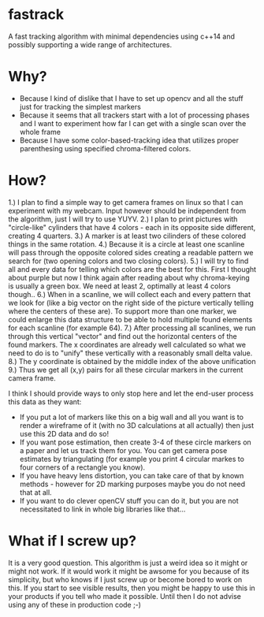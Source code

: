 # fastrack
A fast tracking algorithm with minimal dependencies using c++14 and possibly supporting a wide range of architectures.

Why?
====

* Because I kind of dislike that I have to set up opencv and all the stuff just for tracking the simplest markers
* Because it seems that all trackers start with a lot of processing phases and I want to experiment how far I can get with a single scan over the whole frame
* Because I have some color-based-tracking idea that utilizes proper parenthesing using specified chroma-filtered colors.

How?
====

1.) I plan to find a simple way to get camera frames on linux so that I can experiment with my webcam. Input however should be independent from the algorithm, just I will try to use YUYV.
2.) I plan to print pictures with "circle-like" cylinders that have 4 colors - each in its opposite side different, creating 4 quarters.
3.) A marker is at least two cilinders of these colored things in the same rotation.
4.) Because it is a circle at least one scanline will pass through the opposite colored sides creating a readable pattern we search for (two opening colors and two closing colors).
5.) I will try to find all and every data for telling which colors are the best for this. First I thought about purple but now I think again after reading about why chroma-keying is usually a green box. We need at least 2, optimally at least 4 colors though..
6.) When in a scanline, we will collect each and every pattern that we look for (like a big vector on the right side of the picture vertically telling where the centers of these are). To support more than one marker, we could enlarge this data structure to be able to hold multiple found elements for each scanline (for example 64).
7.) After processing all scanlines, we run through this vertical "vector" and find out the horizontal centers of the found markers. The x coordinates are already well calculated so what we need to do is to "unify" these vertically with a reasonably small delta value.
8.) The y coordinate is obtained by the middle index of the above unification
9.) Thus we get all (x,y) pairs for all these circular markers in the current camera frame.

I think I should provide ways to only stop here and let the end-user process this data as they want:
* If you put a lot of markers like this on a big wall and all you want is to render a wireframe of it (with no 3D calculations at all actually) then just use this 2D data and do so!
* If you want pose estimation, then create 3-4 of these circle markers on a paper and let us track them for you. You can get camera pose estimates by triangulating (for example you print 4 circular markes to four corners of a rectangle you know).
* If you have heavy lens distortion, you can take care of that by known methods - however for 2D marking purposes maybe you do not need that at all.
* If you want to do clever openCV stuff you can do it, but you are not necessitated to link in whole big libraries like that...

What if I screw up?
===================

It is a very good question. This algorithm is just a weird idea so it might or might not work. If it would work it might be awsome for you because of its simplicity, but who knows if I just screw up or become bored to work on this.
If you start to see visible results, then you might be happy to use this in your products if you tell who made it possible. Until then I do not advise using any of these in production code ;-)
